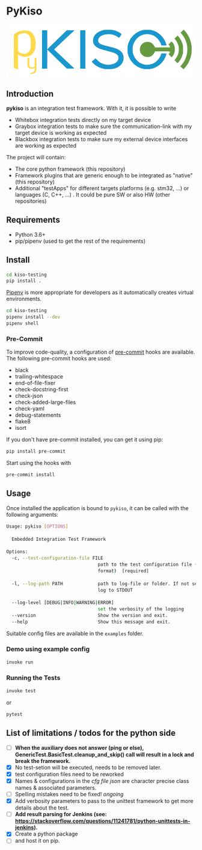 # PyKiso

![Optional Text](./docs/images/pykiso_logo.png)

## Introduction ##
**pykiso** is an integration test framework. With it, it is possible to write
* Whitebox integration tests directly on my target device
* Graybox integration tests to make sure the communication-link with my target device is working as expected
* Blackbox integration tests to make sure my external device interfaces are working as expected

The project will contain:
* The core python framework (this repository)
* Framework plugins that are generic enough to be integrated as "native" (this repository)
* Additional "testApps" for different targets platforms (e.g. stm32, ...) or languages (C, C++, ...) . It could be pure SW or also HW (other repositories)

## Requirements ##

* Python 3.6+
* pip/pipenv (used to get the rest of the requirements)

## Install ##

```bash
cd kiso-testing
pip install .
```

[Pipenv](https://github.com/pypa/pipenv) is more appropriate for developers as it automatically creates virtual environments.

```bash
cd kiso-testing
pipenv install --dev
pipenv shell
```

### Pre-Commit

To improve code-quality, a configuration of [pre-commit](https://pre-commit.com/) hooks are available.
The following pre-commit hooks are used:

- black
- trailing-whitespace
- end-of-file-fixer
- check-docstring-first
- check-json
- check-added-large-files
- check-yaml
- debug-statements
- flake8
- isort

If you don't have pre-commit installed, you can get it using pip:

```bash
pip install pre-commit
```

Start using the hooks with

```bash
pre-commit install
```

## Usage ##

Once installed the application is bound to `pykiso`, it can be called with the following arguments:

```bash
Usage: pykiso [OPTIONS]

  Embedded Integration Test Framework

Options:
  -c, --test-configuration-file FILE
                                  path to the test configuration file (in YAML
                                  format)  [required]

  -l, --log-path PATH             path to log-file or folder. If not set will
                                  log to STDOUT

  --log-level [DEBUG|INFO|WARNING|ERROR]
                                  set the verbosity of the logging
  --version                       Show the version and exit.
  --help                          Show this message and exit.
```

Suitable config files are available in the `examples` folder.

### Demo using example config ##

```bash
invoke run
```

### Running the Tests ##

```bash
invoke test
```

or

```bash
pytest
```

## List of limitations / todos for the python side

* [ ] **When the auxiliary does not answer (ping or else), GenericTest.BasicTest.cleanup_and_skip() call will result in a lock and break the framework.**
* [x] No test-setion will be executed, needs to be removed later.
* [x] test configuration files need to be reworked
* [x] Names & configurations in the *cfg file json* are character precise class names & associated parameters.
* [ ] Spelling mistakes need to be fixed!  _*ongoing*_
* [x] Add verbosity parameters to pass to the unittest framework to get more details about the test.
* [ ] **Add result parsing for Jenkins (see: https://stackoverflow.com/questions/11241781/python-unittests-in-jenkins).**
* [x] Create a python package
* [ ] and host it on pip.
